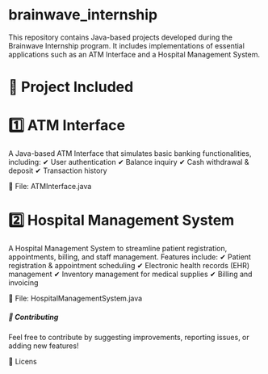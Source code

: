 # brainwave_internship

This repository contains Java-based projects developed during the Brainwave Internship program. It includes implementations of essential applications such as an ATM Interface and a Hospital Management System.

# 📌 Project Included

# 1️⃣ ATM Interface
A Java-based ATM Interface that simulates basic banking functionalities, including:
✔ User authentication
✔ Balance inquiry
✔ Cash withdrawal & deposit
✔ Transaction history

📁 File: ATMInterface.java

# 2️⃣ Hospital Management System
A Hospital Management System to streamline patient registration, appointments, billing, and staff management. Features include:
✔ Patient registration & appointment scheduling
✔ Electronic health records (EHR) management
✔ Inventory management for medical supplies
✔ Billing and invoicing

📁 File: HospitalManagementSystem.java

<h5>🚀 Contributing</h5>
Feel free to contribute by suggesting improvements, reporting issues, or adding new features!

📜 Licens
